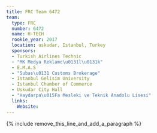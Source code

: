 ```yaml
---
title: FRC Team 6472
team:
  type: FRC
  number: 6472
  name: H-TECH
  rookie_year: 2017
  location: uskudar, Istanbul, Turkey
  sponsors:
  - Turkish Airlines Technic
  - "MK Medya Reklamc\u0131l\u0131k"
  - E.M.A.S
  - "Subas\u0131 Customs Brokerage"
  - Istanbul Gelisim University
  - Istanbul Chamber of Commerce
  - Uskudar City Hall
  - "Haydarpa\u015Fa Mesleki ve Teknik Anadolu Lisesi"
  links:
    Website:
---
```


{% include remove_this_line_and_add_a_paragraph %}